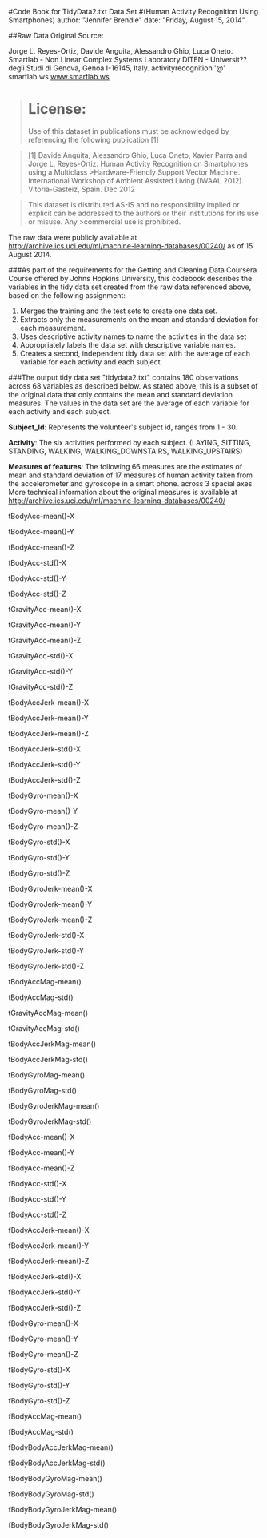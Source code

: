 
#Code Book for TidyData2.txt Data Set
#(Human Activity Recognition Using Smartphones)
author: "Jennifer Brendle"
date: "Friday, August 15, 2014"


##Raw Data Original Source:

Jorge L. Reyes-Ortiz, Davide Anguita, Alessandro Ghio, Luca Oneto. 
Smartlab - Non Linear Complex Systems Laboratory 
DITEN - Universit??  degli Studi di Genova, Genoa I-16145, Italy. 
activityrecognition '@' smartlab.ws 
www.smartlab.ws 

>License:
>========
>Use of this dataset in publications must be acknowledged by referencing the following publication [1] 

>[1] Davide Anguita, Alessandro Ghio, Luca Oneto, Xavier Parra and Jorge L. Reyes-Ortiz. Human Activity Recognition on Smartphones using a Multiclass >Hardware-Friendly Support Vector Machine. International Workshop of Ambient Assisted Living (IWAAL 2012). Vitoria-Gasteiz, Spain. Dec 2012

>This dataset is distributed AS-IS and no responsibility implied or explicit can be addressed to the authors or their institutions for its use or misuse. Any >commercial use is prohibited.

The raw data were publicly available at http://archive.ics.uci.edu/ml/machine-learning-databases/00240/ as of 15 August 2014.

###As part of the requirements for the Getting and Cleaning Data Coursera Course offered by Johns Hopkins University, this codebook describes the variables in the tidy data set created from the raw data referenced above, based on the following assignment:

1. Merges the training and the test sets to create one data set.
2. Extracts only the measurements on the mean and standard deviation for each measurement. 
3. Uses descriptive activity names to name the activities in the data set
4. Appropriately labels the data set with descriptive variable names. 
5. Creates a second, independent tidy data set with the average of each variable for each activity and each subject. 

###The output tidy data set "tidydata2.txt" contains 180 observations across 68 variables as described below. As stated above, this is a subset of the original data that only contains the mean and standard deviation measures. The values in the data set are the average of each variable for each activity and each subject.

**Subject_Id**: Represents the volunteer's subject id, ranges from 1 - 30.

**Activity**: The six activities performed by each subject. (LAYING, SITTING, STANDING, WALKING, WALKING_DOWNSTAIRS, WALKING_UPSTAIRS)
 
**Measures of features**: The following 66 measures are the estimates of mean and standard deviation of 17 measures of human activity taken from the accelerometer and gyroscope in a smart phone. across 3 spacial axes. More technical information about the original measures is available at http://archive.ics.uci.edu/ml/machine-learning-databases/00240/

tBodyAcc-mean()-X

tBodyAcc-mean()-Y

tBodyAcc-mean()-Z

tBodyAcc-std()-X

tBodyAcc-std()-Y

tBodyAcc-std()-Z

tGravityAcc-mean()-X

tGravityAcc-mean()-Y

tGravityAcc-mean()-Z

tGravityAcc-std()-X

tGravityAcc-std()-Y

tGravityAcc-std()-Z

tBodyAccJerk-mean()-X

tBodyAccJerk-mean()-Y

tBodyAccJerk-mean()-Z

tBodyAccJerk-std()-X

tBodyAccJerk-std()-Y

tBodyAccJerk-std()-Z

tBodyGyro-mean()-X

tBodyGyro-mean()-Y

tBodyGyro-mean()-Z

tBodyGyro-std()-X

tBodyGyro-std()-Y

tBodyGyro-std()-Z

tBodyGyroJerk-mean()-X

tBodyGyroJerk-mean()-Y

tBodyGyroJerk-mean()-Z

tBodyGyroJerk-std()-X

tBodyGyroJerk-std()-Y

tBodyGyroJerk-std()-Z

tBodyAccMag-mean()

tBodyAccMag-std()

tGravityAccMag-mean()

tGravityAccMag-std()

tBodyAccJerkMag-mean()

tBodyAccJerkMag-std()

tBodyGyroMag-mean()

tBodyGyroMag-std()

tBodyGyroJerkMag-mean()

tBodyGyroJerkMag-std()

fBodyAcc-mean()-X

fBodyAcc-mean()-Y

fBodyAcc-mean()-Z

fBodyAcc-std()-X

fBodyAcc-std()-Y

fBodyAcc-std()-Z

fBodyAccJerk-mean()-X

fBodyAccJerk-mean()-Y

fBodyAccJerk-mean()-Z

fBodyAccJerk-std()-X

fBodyAccJerk-std()-Y

fBodyAccJerk-std()-Z

fBodyGyro-mean()-X

fBodyGyro-mean()-Y

fBodyGyro-mean()-Z

fBodyGyro-std()-X

fBodyGyro-std()-Y

fBodyGyro-std()-Z

fBodyAccMag-mean()

fBodyAccMag-std()

fBodyBodyAccJerkMag-mean()

fBodyBodyAccJerkMag-std()

fBodyBodyGyroMag-mean()

fBodyBodyGyroMag-std()

fBodyBodyGyroJerkMag-mean()

fBodyBodyGyroJerkMag-std()

